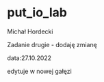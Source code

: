 # put_io_lab

Michał Hordecki

Zadanie drugie - dodaję zmianę

data:27.10.2022

edytuje w nowej gałęzi
